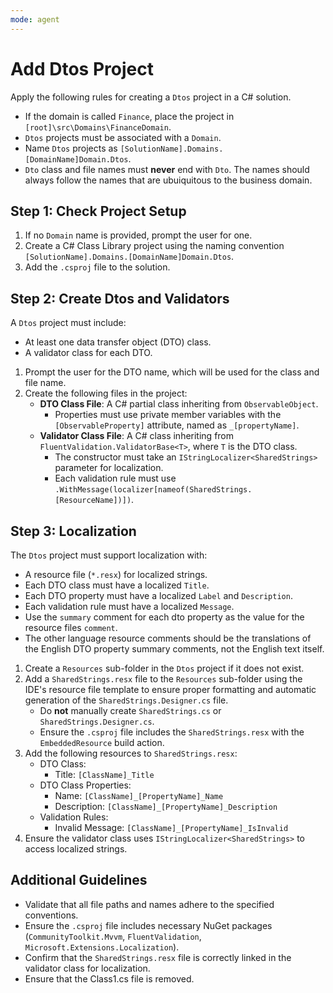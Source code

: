 ```yaml
---
mode: agent
---
```

# Add Dtos Project

Apply the following rules for creating a `Dtos` project in a C# solution.

* If the domain is called `Finance`, place the project in `[root]\src\Domains\FinanceDomain`.
* `Dtos` projects must be associated with a `Domain`.
* Name `Dtos` projects as `[SolutionName].Domains.[DomainName]Domain.Dtos`.
* `Dto` class and file names must **never** end with `Dto`. The names should always follow the names that are ubuiquitous to the business domain.

## Step 1: Check Project Setup

1. If no `Domain` name is provided, prompt the user for one.
2. Create a C# Class Library project using the naming convention `[SolutionName].Domains.[DomainName]Domain.Dtos`.
3. Add the `.csproj` file to the solution.

## Step 2: Create Dtos and Validators

A `Dtos` project must include:
* At least one data transfer object (DTO) class.
* A validator class for each DTO.

1. Prompt the user for the DTO name, which will be used for the class and file name.
2. Create the following files in the project:
   - **DTO Class File**: A C# partial class inheriting from `ObservableObject`.
     - Properties must use private member variables with the `[ObservableProperty]` attribute, named as `_[propertyName]`.
   - **Validator Class File**: A C# class inheriting from `FluentValidation.ValidatorBase<T>`, where `T` is the DTO class.
     - The constructor must take an `IStringLocalizer<SharedStrings>` parameter for localization.
     - Each validation rule must use `.WithMessage(localizer[nameof(SharedStrings.[ResourceName])])`.

## Step 3: Localization

The `Dtos` project must support localization with:
* A resource file (`*.resx`) for localized strings.
* Each DTO class must have a localized `Title`.
* Each DTO property must have a localized `Label` and `Description`.
* Each validation rule must have a localized `Message`.
* Use the `summary` comment for each dto property as the value for the resource files `comment`.
* The other language resource comments should be the translations of the English DTO property summary comments, not the English text itself.

1. Create a `Resources` sub-folder in the `Dtos` project if it does not exist.
2. Add a `SharedStrings.resx` file to the `Resources` sub-folder using the IDE's resource file template to ensure proper formatting and automatic generation of the `SharedStrings.Designer.cs` file.
   - Do **not** manually create `SharedStrings.cs` or `SharedStrings.Designer.cs`.
   - Ensure the `.csproj` file includes the `SharedStrings.resx` with the `EmbeddedResource` build action.
3. Add the following resources to `SharedStrings.resx`:
   - DTO Class:
     - Title: `[ClassName]_Title`
   - DTO Class Properties:
     - Name: `[ClassName]_[PropertyName]_Name`
     - Description: `[ClassName]_[PropertyName]_Description`
   - Validation Rules:
     - Invalid Message: `[ClassName]_[PropertyName]_IsInvalid`
4. Ensure the validator class uses `IStringLocalizer<SharedStrings>` to access localized strings.

## Additional Guidelines

* Validate that all file paths and names adhere to the specified conventions.
* Ensure the `.csproj` file includes necessary NuGet packages (`CommunityToolkit.Mvvm`, `FluentValidation`, `Microsoft.Extensions.Localization`).
* Confirm that the `SharedStrings.resx` file is correctly linked in the validator class for localization.
* Ensure that the Class1.cs file is removed.